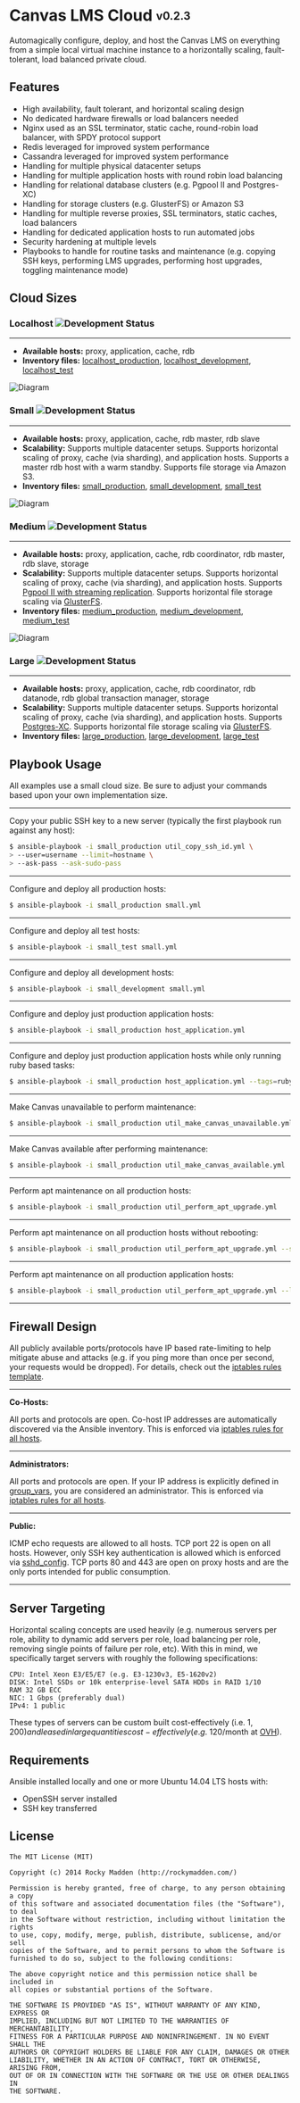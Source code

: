 # Canvas LMS Cloud <sub><sup>v0.2.3</sup></sub>

Automagically configure, deploy, and host the Canvas LMS on everything from a simple local virtual machine instance to a horizontally scaling, fault-tolerant, load balanced private cloud.

## Features
* High availability, fault tolerant, and horizontal scaling design
* No dedicated hardware firewalls or load balancers needed
* Nginx used as an SSL terminator, static cache, round-robin load balancer, with SPDY protocol support
* Redis leveraged for improved system performance
* Cassandra leveraged for improved system performance
* Handling for multiple physical datacenter setups
* Handling for multiple application hosts with round robin load balancing
* Handling for relational database clusters (e.g. Pgpool II and Postgres-XC)
* Handling for storage clusters (e.g. GlusterFS) or Amazon S3
* Handling for multiple reverse proxies, SSL terminators, static caches, load balancers
* Handling for dedicated application hosts to run automated jobs
* Security hardening at multiple levels
* Playbooks to handle for routine tasks and maintenance (e.g. copying SSH keys, performing LMS upgrades, performing host upgrades, toggling maintenance mode)

## Cloud Sizes

### Localhost ![Development Status](http://img.shields.io/badge/status-available-brightgreen.svg)
---
* __Available hosts:__ proxy, application, cache, rdb
* __Inventory files:__ [localhost_production](https://github.com/rockymadden/canvas-lms-cloud/blob/master/ansible/localhost_production), [localhost_development](https://github.com/rockymadden/canvas-lms-cloud/blob/master/ansible/localhost_development), [localhost_test](https://github.com/rockymadden/canvas-lms-cloud/blob/master/ansible/localhost_test)

![Diagram](https://googledrive.com/host/0B3I6erHNlT16MXUwY3R2WHJpZEU/canvas-lms-cloud-localhost.png)

### Small ![Development Status](http://img.shields.io/badge/status-available-brightgreen.svg)
---
* __Available hosts:__ proxy, application, cache, rdb master, rdb slave
* __Scalability:__ Supports multiple datacenter setups. Supports horizontal scaling of proxy, cache (via sharding), and application hosts. Supports a master rdb host with a warm standby. Supports file storage via Amazon S3.
* __Inventory files:__ [small_production](https://github.com/rockymadden/canvas-lms-cloud/blob/master/ansible/small_production), [small_development](https://github.com/rockymadden/canvas-lms-cloud/blob/master/ansible/small_development), [small_test](https://github.com/rockymadden/canvas-lms-cloud/blob/master/ansible/small_test)

![Diagram](https://googledrive.com/host/0B3I6erHNlT16MXUwY3R2WHJpZEU/canvas-lms-cloud-small.png)

### Medium ![Development Status](http://img.shields.io/badge/status-queued-lightgrey.svg)
---
* __Available hosts:__ proxy, application, cache, rdb coordinator, rdb master, rdb slave, storage
* __Scalability:__ Supports multiple datacenter setups. Supports horizontal scaling of proxy, cache (via sharding), and application hosts. Supports [Pgpool II with streaming replication](http://www.pgpool.net/). Supports horizontal file storage scaling via [GlusterFS](http://www.gluster.org/).
* __Inventory files:__ [medium_production](https://github.com/rockymadden/canvas-lms-cloud/blob/master/ansible/medium_production), [medium_development](https://github.com/rockymadden/canvas-lms-cloud/blob/master/ansible/medium_development), [medium_test](https://github.com/rockymadden/canvas-lms-cloud/blob/master/ansible/medium_test)

![Diagram](https://googledrive.com/host/0B3I6erHNlT16MXUwY3R2WHJpZEU/canvas-lms-cloud-medium.png)

### Large ![Development Status](http://img.shields.io/badge/status-queued-lightgrey.svg)
---
* __Available hosts:__ proxy, application, cache, rdb coordinator, rdb datanode, rdb global transaction manager, storage
* __Scalability:__ Supports multiple datacenter setups. Supports horizontal scaling of proxy, cache (via sharding), and application hosts. Supports [Postgres-XC](https://wiki.postgresql.org/wiki/Postgres-XC). Supports horizontal file storage scaling via [GlusterFS](http://www.gluster.org/).
* __Inventory files:__ [large_production](https://github.com/rockymadden/canvas-lms-cloud/blob/master/ansible/large_production), [large_development](https://github.com/rockymadden/canvas-lms-cloud/blob/master/ansible/large_development), [large_test](https://github.com/rockymadden/canvas-lms-cloud/blob/master/ansible/large_test)

## Playbook Usage

All examples use a small cloud size. Be sure to adjust your commands based upon your own implementation size.

---

Copy your public SSH key to a new server (typically the first playbook run against any host):
```bash
$ ansible-playbook -i small_production util_copy_ssh_id.yml \
> --user=username --limit=hostname \
> --ask-pass --ask-sudo-pass
```

---

Configure and deploy all production hosts:
```bash
$ ansible-playbook -i small_production small.yml
```

---

Configure and deploy all test hosts:
```bash
$ ansible-playbook -i small_test small.yml
```

---

Configure and deploy all development hosts:
```bash
$ ansible-playbook -i small_development small.yml
```

---

Configure and deploy just production application hosts:
```bash
$ ansible-playbook -i small_production host_application.yml
```

---

Configure and deploy just production application hosts while only running ruby based tasks:
```bash
$ ansible-playbook -i small_production host_application.yml --tags=ruby
```

---

Make Canvas unavailable to perform maintenance:
```bash
$ ansible-playbook -i small_production util_make_canvas_unavailable.yml
```

---

Make Canvas available after performing maintenance:
```bash
$ ansible-playbook -i small_production util_make_canvas_available.yml
```

---

Perform apt maintenance on all production hosts:
```bash
$ ansible-playbook -i small_production util_perform_apt_upgrade.yml
```

---

Perform apt maintenance on all production hosts without rebooting:
```bash
$ ansible-playbook -i small_production util_perform_apt_upgrade.yml --skip-tags=reboot
```

---

Perform apt maintenance on all production application hosts:
```bash
$ ansible-playbook -i small_production util_perform_apt_upgrade.yml --limit=application
```

---

## Firewall Design

All publicly available ports/protocols have IP based rate-limiting to help mitigate abuse and attacks (e.g. if you ping more than once per second, your requests would be dropped). For details, check out the [iptables rules template](https://github.com/rockymadden/canvas-lms-cloud/blob/master/ansible/roles/common/templates/etc/iptables/rules.v4.j2).

---

__Co-Hosts:__

All ports and protocols are open. Co-host IP addresses are automatically discovered via the Ansible inventory. This is enforced via [iptables rules for all hosts](https://github.com/rockymadden/canvas-lms-cloud/blob/master/ansible/roles/common/templates/etc/iptables/rules.v4.j2).

---

__Administrators:__

All ports and protocols are open. If your IP address is explicitly defined in [group_vars](https://github.com/rockymadden/canvas-lms-cloud/blob/master/ansible/group_vars/all.example), you are considered an administrator. This is enforced via [iptables rules for all hosts](https://github.com/rockymadden/canvas-lms-cloud/blob/master/ansible/roles/common/templates/etc/iptables/rules.v4.j2).

---

__Public:__

ICMP echo requests are allowed to all hosts. TCP port 22 is open on all hosts. However, only SSH key authentication is allowed which is enforced via [sshd_config](https://github.com/rockymadden/canvas-lms-cloud/blob/master/ansible/roles/common/templates/etc/ssh/sshd_config.j2). TCP ports 80 and 443 are open on proxy hosts and are the only ports intended for public consumption.

---

## Server Targeting
Horizontal scaling concepts are used heavily (e.g. numerous servers per role, ability to dynamic add servers per role, load balancing per role, removing single points of failure per role, etc). With this in mind, we specifically target servers with roughly the following specifications:

```
CPU: Intel Xeon E3/E5/E7 (e.g. E3-1230v3, E5-1620v2)
DISK: Intel SSDs or 10k enterprise-level SATA HDDs in RAID 1/10
RAM 32 GB ECC
NIC: 1 Gbps (preferably dual)
IPv4: 1 public
```

These types of servers can be custom built cost-effectively (i.e. $1,200) and leased in large quantities cost-effectively (e.g. ~$120/month at [OVH](https://www.ovh.com/us/dedicated-servers/infra/2014-EG-32.xml)).

## Requirements

Ansible installed locally and one or more Ubuntu 14.04 LTS hosts with:
* OpenSSH server installed
* SSH key transferred

## License

```
The MIT License (MIT)

Copyright (c) 2014 Rocky Madden (http://rockymadden.com/)

Permission is hereby granted, free of charge, to any person obtaining a copy
of this software and associated documentation files (the "Software"), to deal
in the Software without restriction, including without limitation the rights
to use, copy, modify, merge, publish, distribute, sublicense, and/or sell
copies of the Software, and to permit persons to whom the Software is
furnished to do so, subject to the following conditions:

The above copyright notice and this permission notice shall be included in
all copies or substantial portions of the Software.

THE SOFTWARE IS PROVIDED "AS IS", WITHOUT WARRANTY OF ANY KIND, EXPRESS OR
IMPLIED, INCLUDING BUT NOT LIMITED TO THE WARRANTIES OF MERCHANTABILITY,
FITNESS FOR A PARTICULAR PURPOSE AND NONINFRINGEMENT. IN NO EVENT SHALL THE
AUTHORS OR COPYRIGHT HOLDERS BE LIABLE FOR ANY CLAIM, DAMAGES OR OTHER
LIABILITY, WHETHER IN AN ACTION OF CONTRACT, TORT OR OTHERWISE, ARISING FROM,
OUT OF OR IN CONNECTION WITH THE SOFTWARE OR THE USE OR OTHER DEALINGS IN
THE SOFTWARE.
```
